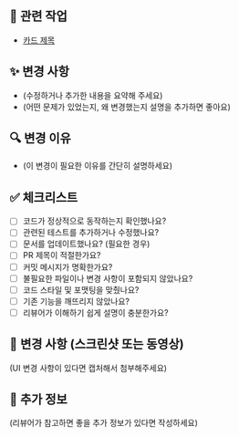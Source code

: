 ## 🔗 관련 작업  
- [카드 제목](트렐로_카드_URL)  

## ✨ 변경 사항  
- (수정하거나 추가한 내용을 요약해 주세요)  
- (어떤 문제가 있었는지, 왜 변경했는지 설명을 추가하면 좋아요)  

## 🔍 변경 이유  
- (이 변경이 필요한 이유를 간단히 설명하세요)  

## ✅ 체크리스트  
- [ ] 코드가 정상적으로 동작하는지 확인했나요?  
- [ ] 관련된 테스트를 추가하거나 수정했나요?  
- [ ] 문서를 업데이트했나요? (필요한 경우)  
- [ ] PR 제목이 적절한가요?  
- [ ] 커밋 메시지가 명확한가요?  
- [ ] 불필요한 파일이나 변경 사항이 포함되지 않았나요?  
- [ ] 코드 스타일 및 포맷팅을 맞췄나요?  
- [ ] 기존 기능을 깨뜨리지 않았나요?  
- [ ] 리뷰어가 이해하기 쉽게 설명이 충분한가요?  

## 📸 변경 사항 (스크린샷 또는 동영상)  
(UI 변경 사항이 있다면 캡처해서 첨부해주세요)  

## 🚀 추가 정보  
(리뷰어가 참고하면 좋을 추가 정보가 있다면 작성하세요)  
